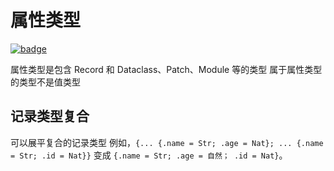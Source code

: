# 属性类型

[![badge](https://img.shields.io/endpoint.svg?url=https%3A%2F%2Fgezf7g7pd5.execute-api.ap-northeast-1.amazonaws.com%2Fdefault%2Fsource_up_to_date%3Fowner%3Derg-lang%26repos%3Derg%26ref%3Dmain%26path%3Ddoc/EN/syntax/type/09_attributive.md%26commit_hash%3Deccd113c1512076c367fb87ea73406f91ff83ba7)](https://gezf7g7pd5.execute-api.ap-northeast-1.amazonaws.com/default/source_up_to_date?owner=erg-lang&repos=erg&ref=main&path=doc/EN/syntax/type/09_attributive.md&commit_hash=eccd113c1512076c367fb87ea73406f91ff83ba7)

属性类型是包含 Record 和 Dataclass、Patch、Module 等的类型
属于属性类型的类型不是值类型

## 记录类型复合

可以展平复合的记录类型
例如，`{... {.name = Str; .age = Nat}; ... {.name = Str; .id = Nat}}` 变成 `{.name = Str; .age = 自然； .id = Nat}`。